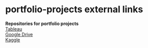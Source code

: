 # portfolio-projects external links
**Repositories for portfolio projects**  
[Tableau](https://public.tableau.com/app/profile/ilham.yusuf.balanda#!/)  
[Google Drive](https://drive.google.com/drive/folders/1KWsDKjFeaXX1TJkQPYTK01SnhqiVduZF?usp=sharing)  
[Kaggle](https://www.kaggle.com/silentghost13/code)


